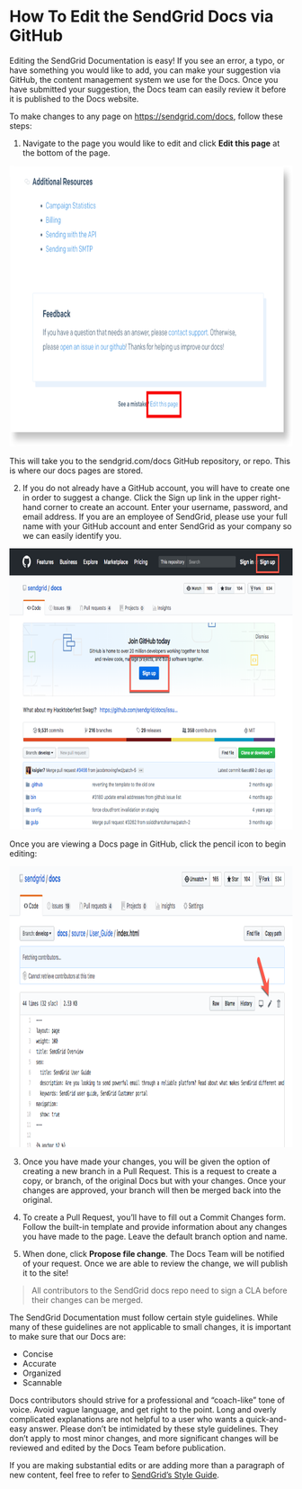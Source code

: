 # How To Edit the SendGrid Docs via GitHub

Editing the SendGrid Documentation is easy!
If you see an error, a typo, or have something you would like to add, you can make your suggestion via GitHub, the content management system we use for the Docs. Once you have submitted your suggestion, the Docs team can easily review it before it is published to the Docs website.

To make changes to any page on https://sendgrid.com/docs, follow these steps:

1. Navigate to the page you would like to edit and click **Edit this page** at the bottom of the page.

<img src="https://github.com/sendgrid/docs/blob/develop/static/img/edit-this-page.png" width="800" height="500">

This will take you to the sendgrid.com/docs GitHub repository, or repo. This is where our docs pages are stored.

2. If you do not already have a GitHub account, you will have to create one in order to suggest a change. Click the Sign up link in the upper right-hand corner to create an account. Enter your username, password, and email address. If you are an employee of SendGrid, please use your full name with your GitHub account and enter SendGrid as your company so we can easily identify you.  

<img src="https://github.com/sendgrid/docs/blob/develop/static/img/docs_signup.png" width="800" height="500">

Once you are viewing a Docs page in GitHub, click the pencil icon to begin editing:

<img src="https://github.com/sendgrid/docs/blob/develop/static/img/docs_edit_github.png" width="800" height="500">


3. Once you have made your changes, you will be given the option of creating a new branch in a Pull Request. This is a request to create a copy, or branch, of the original Docs but with your changes. Once your changes are approved, your branch will then be merged back into the original. 


4. To create a Pull Request, you’ll have to fill out a Commit Changes form. Follow the built-in template and provide information about any changes you have made to the page. Leave the default branch option and name.


5. When done, click **Propose file change**. The Docs Team will be notified of your request. Once we are able to review the change, we will publish it to the site!


> All contributors to the SendGrid docs repo need to sign a CLA before their changes can be merged. 

The SendGrid Documentation must follow certain style guidelines. While many of these guidelines are not applicable to small changes, it is important to make sure that our Docs are:

* Concise
* Accurate
* Organized
* Scannable

Docs contributors should strive for a professional and “coach-like” tone of voice. Avoid vague language, and get right to the point. Long and overly complicated explanations are not helpful to a user who wants a quick-and-easy answer. Please don’t be intimidated by these style guidelines. They don’t apply to most minor changes, and more significant changes will be reviewed and edited by the Docs Team before publication.

If you are making substantial edits or are adding more than a paragraph of new content, feel free to refer to [SendGrid’s Style Guide](https://github.com/sendgrid/docs/blob/develop/styleguide.md).

